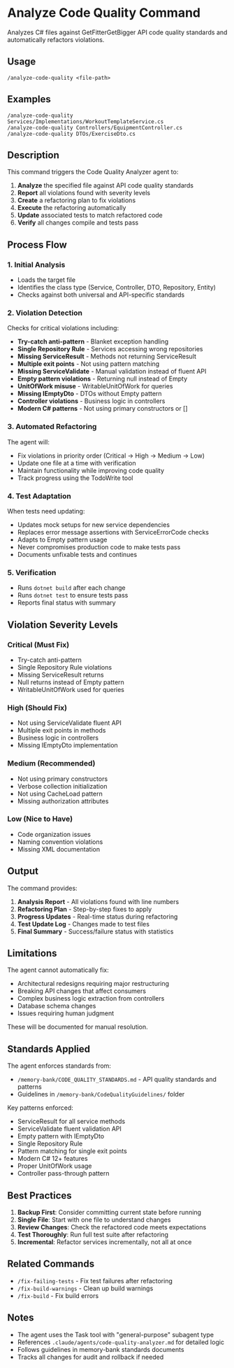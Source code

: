 # Analyze Code Quality Command

Analyzes C# files against GetFitterGetBigger API code quality standards and automatically refactors violations.

## Usage

```
/analyze-code-quality <file-path>
```

## Examples

```
/analyze-code-quality Services/Implementations/WorkoutTemplateService.cs
/analyze-code-quality Controllers/EquipmentController.cs
/analyze-code-quality DTOs/ExerciseDto.cs
```

## Description

This command triggers the Code Quality Analyzer agent to:

1. **Analyze** the specified file against API code quality standards
2. **Report** all violations found with severity levels
3. **Create** a refactoring plan to fix violations
4. **Execute** the refactoring automatically
5. **Update** associated tests to match refactored code
6. **Verify** all changes compile and tests pass

## Process Flow

### 1. Initial Analysis
- Loads the target file
- Identifies the class type (Service, Controller, DTO, Repository, Entity)
- Checks against both universal and API-specific standards

### 2. Violation Detection
Checks for critical violations including:
- **Try-catch anti-pattern** - Blanket exception handling
- **Single Repository Rule** - Services accessing wrong repositories
- **Missing ServiceResult** - Methods not returning ServiceResult<T>
- **Multiple exit points** - Not using pattern matching
- **Missing ServiceValidate** - Manual validation instead of fluent API
- **Empty pattern violations** - Returning null instead of Empty
- **UnitOfWork misuse** - WritableUnitOfWork for queries
- **Missing IEmptyDto** - DTOs without Empty pattern
- **Controller violations** - Business logic in controllers
- **Modern C# patterns** - Not using primary constructors or []

### 3. Automated Refactoring
The agent will:
- Fix violations in priority order (Critical → High → Medium → Low)
- Update one file at a time with verification
- Maintain functionality while improving code quality
- Track progress using the TodoWrite tool

### 4. Test Adaptation
When tests need updating:
- Updates mock setups for new service dependencies
- Replaces error message assertions with ServiceErrorCode checks
- Adapts to Empty pattern usage
- Never compromises production code to make tests pass
- Documents unfixable tests and continues

### 5. Verification
- Runs `dotnet build` after each change
- Runs `dotnet test` to ensure tests pass
- Reports final status with summary

## Violation Severity Levels

### Critical (Must Fix)
- Try-catch anti-pattern
- Single Repository Rule violations
- Missing ServiceResult<T> returns
- Null returns instead of Empty pattern
- WritableUnitOfWork used for queries

### High (Should Fix)
- Not using ServiceValidate fluent API
- Multiple exit points in methods
- Business logic in controllers
- Missing IEmptyDto<T> implementation

### Medium (Recommended)
- Not using primary constructors
- Verbose collection initialization
- Not using CacheLoad pattern
- Missing authorization attributes

### Low (Nice to Have)
- Code organization issues
- Naming convention violations
- Missing XML documentation

## Output

The command provides:
1. **Analysis Report** - All violations found with line numbers
2. **Refactoring Plan** - Step-by-step fixes to apply
3. **Progress Updates** - Real-time status during refactoring
4. **Test Update Log** - Changes made to test files
5. **Final Summary** - Success/failure status with statistics

## Limitations

The agent cannot automatically fix:
- Architectural redesigns requiring major restructuring
- Breaking API changes that affect consumers
- Complex business logic extraction from controllers
- Database schema changes
- Issues requiring human judgment

These will be documented for manual resolution.

## Standards Applied

The agent enforces standards from:
- `/memory-bank/CODE_QUALITY_STANDARDS.md` - API quality standards and patterns
- Guidelines in `/memory-bank/CodeQualityGuidelines/` folder

Key patterns enforced:
- ServiceResult<T> for all service methods
- ServiceValidate fluent validation API
- Empty pattern with IEmptyDto<T>
- Single Repository Rule
- Pattern matching for single exit points
- Modern C# 12+ features
- Proper UnitOfWork usage
- Controller pass-through pattern

## Best Practices

1. **Backup First**: Consider committing current state before running
2. **Single File**: Start with one file to understand changes
3. **Review Changes**: Check the refactored code meets expectations
4. **Test Thoroughly**: Run full test suite after refactoring
5. **Incremental**: Refactor services incrementally, not all at once

## Related Commands

- `/fix-failing-tests` - Fix test failures after refactoring
- `/fix-build-warnings` - Clean up build warnings
- `/fix-build` - Fix build errors

## Notes

- The agent uses the Task tool with "general-purpose" subagent type
- References `.claude/agents/code-quality-analyzer.md` for detailed logic
- Follows guidelines in memory-bank standards documents
- Tracks all changes for audit and rollback if needed